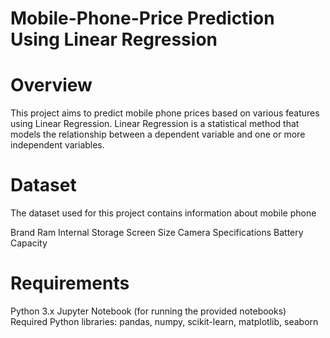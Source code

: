  # Mobile-Phone-Price Prediction Using Linear Regression

 
# Overview

This project aims to predict mobile phone prices based on various features using Linear Regression. Linear Regression is a statistical method that models the relationship between a dependent variable and one or more independent variables.

# Dataset


The dataset used for this project contains information about mobile phone

Brand
Ram
Internal Storage
Screen Size
Camera Specifications
Battery Capacity

# Requirements

Python 3.x
Jupyter Notebook (for running the provided notebooks)
Required Python libraries: pandas, numpy, scikit-learn, matplotlib, seaborn
